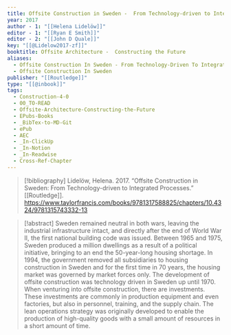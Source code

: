 ```yaml
---
title: Offsite Construction in Sweden -  From Technology-driven to Integrated Processes
year: 2017
author - 1: "[[Helena Lidelöw]]"
editor - 1: "[[Ryan E Smith]]"
editor - 2: "[[John D Quale]]"
key: "[[@Lidelow2017-zf]]"
booktitle: Offsite Architecture -  Constructing the Future
aliases:
  - Offsite Construction In Sweden - From Technology-Driven To Integrated Processes
  - Offsite Construction In Sweden
publisher: "[[Routledge]]"
type: "[[@inbook]]"
tags:
  - Construction-4-0
  - 00_TO-READ
  - Offsite-Architecture-Constructing-the-Future
  - EPubs-Books
  - _BibTex-to-MD-Git
  - ePub
  - AEC
  - _In-ClickUp
  - _In-Notion
  - _In-Readwise
  - Cross-Ref-Chapter
---
```


> [!bibliography]
> Lidelöw, Helena. 2017. “Offsite Construction in Sweden: From Technology-driven to Integrated Processes.” [[Routledge]]. https://www.taylorfrancis.com/books/9781317588825/chapters/10.4324/9781315743332-13

> [!abstract]
> Sweden remained neutral in both wars, leaving the industrial infrastructure intact, and directly after the end of World War II, the first national building code was issued. Between 1965 and 1975, Sweden produced a million dwellings as a result of a political initiative, bringing to an end the 50-year-long housing shortage. In 1994, the government removed all subsidiaries to housing construction in Sweden and for the first time in 70 years, the housing market was governed by market forces only. The development of offsite construction was technology driven in Sweden up until 1970. When venturing into offsite construction, there are investments. These investments are commonly in production equipment and even factories, but also in personnel, training, and the supply chain. The lean operations strategy was originally developed to enable the production of high-quality goods with a small amount of resources in a short amount of time.